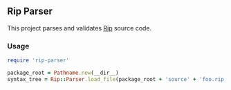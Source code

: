 ## Rip Parser

This project parses and validates [Rip](http://www.rip-lang.org/) source code.


### Usage

```ruby
require 'rip-parser'

package_root = Pathname.new(__dir__)
syntax_tree = Rip::Parser.load_file(package_root + 'source' + 'foo.rip')
```
